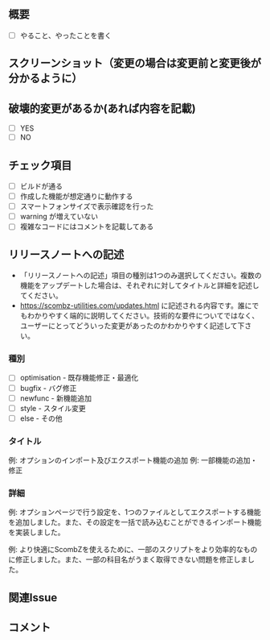 ## 概要

- [ ] やること、やったことを書く

## スクリーンショット（変更の場合は変更前と変更後が分かるように）

## 破壊的変更があるか(あれば内容を記載)

- [ ] YES
- [ ] NO

## チェック項目

- [ ] ビルドが通る
- [ ] 作成した機能が想定通りに動作する
- [ ] スマートフォンサイズで表示確認を行った
- [ ] warning が増えていない
- [ ] 複雑なコードにはコメントを記載してある

## リリースノートへの記述
- 「リリースノートへの記述」項目の種別は1つのみ選択してください。複数の機能をアップデートした場合は、それぞれに対してタイトルと詳細を記述してください。
- https://scombz-utilities.com/updates.html に記述される内容です。誰にでもわかりやすく端的に説明してください。技術的な要件についてではなく、ユーザーにとってどういった変更があったのかわかりやすく記述して下さい。
### 種別
- [ ] optimisation - 既存機能修正・最適化
- [ ] bugfix - バグ修正
- [ ] newfunc - 新機能追加
- [ ] style - スタイル変更
- [ ] else - その他

### タイトル
例: オプションのインポート及びエクスポート機能の追加
例: 一部機能の追加・修正

### 詳細
例: オプションページで行う設定を、1つのファイルとしてエクスポートする機能を追加しました。また、その設定を一括で読み込むことができるインポート機能を実装しました。

例: より快適にScombZを使えるために、一部のスクリプトをより効率的なものに修正しました。また、一部の科目名がうまく取得できない問題を修正しました。


## 関連Issue


## コメント
